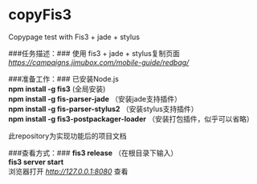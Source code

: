 # copyFis3
Copypage test with Fis3 + jade + stylus

###任务描述：###
使用 fis3 + jade + stylus复制页面 *https://campaigns.jimubox.com/mobile-guide/redbag/* 

###准备工作：###
已安装Node.js  
**npm install -g fis3** (全局安装)    
**npm install -g fis-parser-jade** （安装jade支持插件）  
**npm install -g fis-parser-stylus2** （安装stylus支持插件）  
**npm install -g fis3-postpackager-loader** （安装打包插件，似乎可以省略）  

此repository为实现功能后的项目文档

###查看方式：###
**fis3 release** （在根目录下输入）  
**fis3 server start**  
浏览器打开 *http://127.0.0.1:8080* 查看
